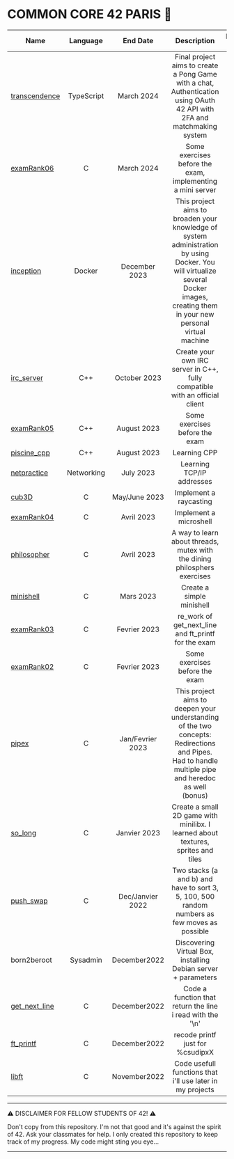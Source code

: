 # COMMON CORE 42 PARIS 🧠

| Name  | Language      | End Date      |                       Description                 | Estimated effort (h)   | Difficulty (1 to 5) |
| ----- |:-------------:| :-----------: | :------------------------------------------------:| :---------------------:| :------------------:|
| [transcendence](https://github.com/waseemnaseeven/42_CURSUS/tree/main/19_TRANSCENDENCE) |TypeScript| March 2024 | Final project aims to create a Pong Game with a chat, Authentication using OAuth 42 API with 2FA and matchmaking system | 300 | 4,5 |
| [examRank06](https://github.com/waseemnaseeven/42_CURSUS/tree/main/18_EXAMRANK06) |C| March 2024 | Some exercises before the exam, implementing a mini server | ... | 666 |
| [inception](https://github.com/waseemnaseeven/42_CURSUS/tree/main/17_INCEPTION) |Docker| December 2023 | This project aims to broaden your knowledge of system administration by using Docker. You will virtualize several Docker images, creating them in your new personal virtual machine | 210 | 4 |
| [irc_server](https://github.com/waseemnaseeven/42_CURSUS/tree/main/16_IRC) |C++| October 2023 | Create your own IRC server in C++, fully compatible with an official client | 175 | 3 |
| [examRank05](https://github.com/waseemnaseeven/42_CURSUS/tree/main/15_EXAMRANK05) |C++| August 2023 | Some exercises before the exam |  ... | 666 |
| [piscine_cpp](https://github.com/waseemnaseeven/42_CURSUS/tree/main/14_PISCINECPP) |C++| August 2023 | Learning CPP | ... | 3,5 |
| [netpractice](https://github.com/waseemnaseeven/42_CURSUS/tree/main/13_NETPRACTICE) |Networking| July 2023 | Learning TCP/IP addresses  | 27 | 1 |
| [cub3D](https://github.com/waseemnaseeven/42_CURSUS/tree/main/12_CUB3D) |C| May/June 2023 | Implement a raycasting  | 280  | 2 |
| [examRank04](https://github.com/waseemnaseeven/42_CURSUS/tree/main/11_EXAMRANK04) |C| Avril 2023 | Implement a microshell | ...  | |
| [philosopher](https://github.com/waseemnaseeven/42_CURSUS/tree/main/10_PHILO) |C| Avril 2023 | A way to learn about threads, mutex with the dining philosphers exercises | 70 | 5 |
| [minishell](https://github.com/waseemnaseeven/42_CURSUS/tree/main/09_MINISHEL) |C| Mars 2023 | Create a simple minishell | 210  | 4 |
| [examRank03](https://github.com/waseemnaseeven/42_CURSUS/tree/main/05_EXAMRANK03) |C| Fevrier 2023 | re_work of get_next_line and ft_printf for the exam | ...  | 0,5 |
| [examRank02](https://github.com/waseemnaseeven/42_CURSUS/tree/main/04_EXAMRANK02) |C| Fevrier 2023| Some exercises before the exam | ...  | 4 |
| [pipex](https://github.com/waseemnaseeven/42_CURSUS/tree/main/06_PIPEX) |C| Jan/Fevrier 2023 | This project aims to deepen your understanding of the two concepts: Redirections and Pipes. Had to handle multiple pipe and heredoc as well (bonus) | 50  | 2,5 |
| [so_long](https://github.com/waseemnaseeven/42_CURSUS/tree/main/05_SOOLOONG) |C| Janvier 2023 | Create a small 2D game with minilibx. I learned about textures, sprites and tiles | 60  | 2,5 |
| [push_swap](https://github.com/waseemnaseeven/42_CURSUS/tree/main/04_PUSHSWAP) |C| Dec/Janvier 2022 | Two stacks (a and b) and have to sort 3, 5, 100, 500 random numbers as few moves as possible | 60 | 4,5 |
| born2beroot |Sysadmin| December2022 | Discovering Virtual Box, installing Debian server + parameters | 40  | 1 |
| [get_next_line](https://github.com/waseemnaseeven/42_CURSUS/tree/main/02_GNL) |C| December2022 | Code a function that return the line i read with the '\n' | 70  | 1 |
| [ft_printf](https://github.com/waseemnaseeven/42_CURSUS/tree/main/01_FTPRINTF) |C| December2022 | recode printf just for %csudipxX | 70  | 1 |
| [libft](https://github.com/waseemnaseeven/42_CURSUS/tree/main/00_LIBFT) |C| November2022 | Code usefull functions that i'll use later in my projects| 70  | 1,5 |

________________________________

:warning: DISCLAIMER FOR FELLOW STUDENTS OF 42! :warning:

Don't copy from this repository. I'm not that good and it's against the spirit of 42. Ask your classmates for help. I only created this repository to keep track of my progress.
My code might sting you eye...
________________________________
